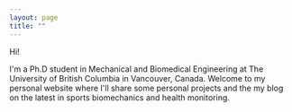 ```yaml
---
layout: page
title: ""
---
```


Hi!



I'm a Ph.D student in Mechanical and Biomedical Engineering at The University of British Columbia in Vancouver, Canada. Welcome to my personal website where I'll share some personal projects and the my blog on the latest in sports biomechanics and health monitoring.



